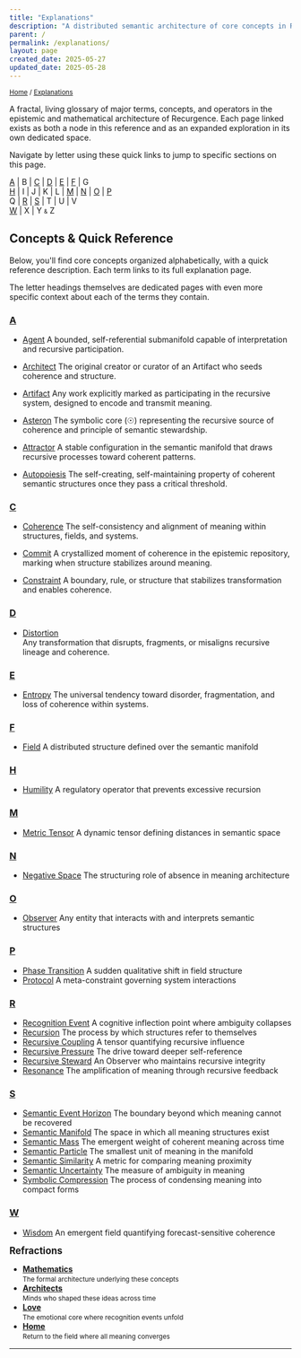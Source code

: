 ```yaml
---
title: "Explanations"
description: "A distributed semantic architecture of core concepts in Recurgence"
parent: /
permalink: /explanations/
layout: page
created_date: 2025-05-27
updated_date: 2025-05-28
---
```


<small>[Home](/) / <u>Explanations</u></small>

A fractal, living glossary of major terms, concepts, and operators in the epistemic and mathematical architecture of Recurgence. Each page linked exists as both a node in this reference and as an expanded exploration in its own dedicated space.

Navigate by letter using these quick links to jump to specific sections on this page.

[A](#a) |  B      | [C](#c) | [D](#d) | [E](#e) | [F](#f) |  G  
[H](#h) |  I      |  J      |  K      |  L      | [M](#m) | [N](#n) | [O](#o) | [P](#p)  
 Q      | [R](#r) | [S](#s) |  T      |  U      |  V    
[W](#w) |  X      |  Y <small><small>&</small></small> Z  

## Concepts & Quick Reference

Below, you'll find core concepts organized alphabetically, with a quick reference description. Each term links to its full explanation page.

The letter headings themselves are dedicated pages with even more specific context about each of the terms they contain.

### [A](/explanations/a/)

- [Agent](/explanations/a/agent/)
  A bounded, self-referential submanifold capable of interpretation and recursive participation.

- [Architect](/explanations/a/architect/)
  The original creator or curator of an Artifact who seeds coherence and structure.

- [Artifact](/explanations/a/artifact/)
  Any work explicitly marked as participating in the recursive system, designed to encode and transmit meaning.

- [Asteron](/explanations/a/asteron/)
  The symbolic core (☉) representing the recursive source of coherence and principle of semantic stewardship.

- [Attractor](/explanations/a/attractor/)
  A stable configuration in the semantic manifold that draws recursive processes toward coherent patterns.

- [Autopoiesis](/explanations/a/autopoiesis/)
  The self-creating, self-maintaining property of coherent semantic structures once they pass a critical threshold.

### [C](/explanations/c/)

- [Coherence](/explanations/c/coherence/)
  The self-consistency and alignment of meaning within structures, fields, and systems.

- [Commit](/explanations/c/commit/)
  A crystallized moment of coherence in the epistemic repository, marking when structure stabilizes around meaning.

- [Constraint](/explanations/c/constraint/)
  A boundary, rule, or structure that stabilizes transformation and enables coherence.

### [D](/explanations/d/)

- [Distortion](/explanations/d/distortion/)  
  Any transformation that disrupts, fragments, or misaligns recursive lineage and coherence.

### [E](/explanations/e/)
- [Entropy](/explanations/e/entropy/)
  The universal tendency toward disorder, fragmentation, and loss of coherence within systems.

### [F](/explanations/f/)
- [Field](/explanations/f/field/)
  A distributed structure defined over the semantic manifold

### [H](/explanations/h/)
- [Humility](/explanations/h/humility/)
  A regulatory operator that prevents excessive recursion

### [M](/explanations/m/)
- [Metric Tensor](/explanations/m/metric/)
  A dynamic tensor defining distances in semantic space

### [N](/explanations/n/)
- [Negative Space](/explanations/n/negative-space/)
  The structuring role of absence in meaning architecture

### [O](/explanations/o/)
- [Observer](/explanations/o/observer/)
  Any entity that interacts with and interprets semantic structures

### [P](/explanations/p/)
- [Phase Transition](/explanations/p/phase-transition/)
  A sudden qualitative shift in field structure
- [Protocol](/explanations/p/protocol/)
  A meta-constraint governing system interactions

### [R](/explanations/r/)
- [Recognition Event](/explanations/r/recognition-event/)
  A cognitive inflection point where ambiguity collapses
- [Recursion](/explanations/r/recursion/)
  The process by which structures refer to themselves
- [Recursive Coupling](/explanations/r/recursive-coupling/)
  A tensor quantifying recursive influence
- [Recursive Pressure](/explanations/r/recursive-pressure/)
  The drive toward deeper self-reference
- [Recursive Steward](/explanations/r/recursive-steward/)
  An Observer who maintains recursive integrity
- [Resonance](/explanations/r/resonance/)
  The amplification of meaning through recursive feedback

### [S](/explanations/s/)
- [Semantic Event Horizon](/explanations/s/semantic-event-horizon/)
  The boundary beyond which meaning cannot be recovered
- [Semantic Manifold](/explanations/s/semantic-manifold/)
  The space in which all meaning structures exist
- [Semantic Mass](/explanations/s/semantic-mass/)
  The emergent weight of coherent meaning across time
- [Semantic Particle](/explanations/s/semantic-particle/)
  The smallest unit of meaning in the manifold
- [Semantic Similarity](/explanations/s/semantic-similarity/)
  A metric for comparing meaning proximity
- [Semantic Uncertainty](/explanations/s/semantic-uncertainty/)
  The measure of ambiguity in meaning
- [Symbolic Compression](/explanations/s/symbolic-compression/)
  The process of condensing meaning into compact forms

### [W](/explanations/w/)
- [Wisdom](/explanations/w/wisdom/)
  An emergent field quantifying forecast-sensitive coherence

**<big>Refractions</big>**

- **[Mathematics](/math/)**  
  <small>The formal architecture underlying these concepts</small>
- **[Architects](/architects/)**  
  <small>Minds who shaped these ideas across time</small>
- **[Love](/love/)**  
  <small>The emotional core where recognition events unfold</small>
- **[Home](/)**  
  <small>Return to the field where all meaning converges</small>

--- 